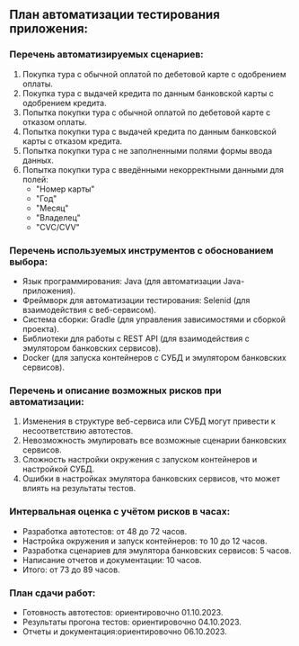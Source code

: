 
## План автоматизации тестирования приложения:

### Перечень автоматизируемых сценариев:

1. Покупка тура с обычной оплатой по дебетовой карте с одобрением оплаты.
2. Покупка тура с выдачей кредита по данным банковской карты с одобрением кредита.
3. Попытка покупки тура с обычной оплатой по дебетовой карте с отказом оплаты.
4. Попытка покупки тура с выдачей кредита по данным банковской карты с отказом кредита.
5. Попытка покупки тура с не заполненными полями формы ввода данных.
6. Попытка покупки тура с введёнными некорректными данными для полей:
    * "Номер карты"
    * "Год"
    * "Месяц"
    * "Владелец"
    * "CVC/CVV"


### Перечень используемых инструментов с обоснованием выбора:

* Язык программирования: Java (для автоматизации Java-приложения).
* Фреймворк для автоматизации тестирования: Selenid (для взаимодействия с веб-сервисом).
* Система сборки: Gradle (для управления зависимостями и сборкой проекта).
* Библиотеки для работы с REST API (для взаимодействия с эмулятором банковских сервисов).
* Docker (для запуска контейнеров с СУБД и эмулятором банковских сервисов).

### Перечень и описание возможных рисков при автоматизации:

1. Изменения в структуре веб-сервиса или СУБД могут привести к несоответствию автотестов.
2. Невозможность эмулировать все возможные сценарии банковских сервисов.
3. Сложность настройки окружения с запуском контейнеров и настройкой СУБД.
4. Ошибки в настройках эмулятора банковских сервисов, что может влиять на результаты тестов.

### Интервальная оценка с учётом рисков в часах:

* Разработка автотестов: от 48 до 72 часов.
* Настройка окружения и запуск контейнеров: то 10 до 12 часов.
* Разработка сценариев для эмулятора банковских сервисов: 5 часов.
* Написание отчетов и документации: 10 часов.
* Итого:  от 73 до 89 часов.

### План сдачи работ:

* Готовность автотестов: ориентировочно 01.10.2023.
* Результаты прогона тестов: ориентировочно 04.10.2023.
* Отчеты и документация:ориентировочно 06.10.2023.
